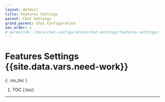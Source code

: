 ```yaml
---
layout: default
title: Features Settings
parent: Chat Settings
grand_parent: Chat Configuration
nav_order: 1
# permalink: /docs/chat-configuration/chat-settings/features-settings/
---
```


# Features Settings {{site.data.vars.need-work}}
{: .no_toc }


1. TOC
{:toc}

---